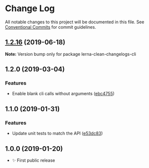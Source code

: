 # Change Log

All notable changes to this project will be documented in this file.
See [Conventional Commits](https://conventionalcommits.org) for commit guidelines.

## [1.2.16](https://gitlab.com/codsen/codsen/compare/lerna-clean-changelogs-cli@1.2.15...lerna-clean-changelogs-cli@1.2.16) (2019-06-18)

**Note:** Version bump only for package lerna-clean-changelogs-cli





## 1.2.0 (2019-03-04)

### Features

- Enable blank cli calls without arguments ([ebc4755](https://gitlab.com/codsen/codsen/commit/ebc4755))

## 1.1.0 (2019-01-31)

### Features

- Update unit tests to match the API ([e53dc83](https://gitlab.com/codsen/codsen/commit/e53dc83))

## 1.0.0 (2019-01-20)

- ✨ First public release
